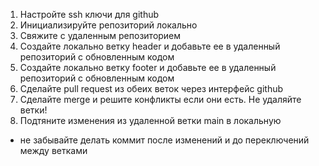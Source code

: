 1. Настройте ssh ключи для github
2. Инициализируйте репозиторий локально
3. Свяжите с удаленным репозиторием
4. Создайте локально ветку header и добавьте ее в удаленный репозиторий с обновленным кодом
5. Создайте локально ветку footer и добавьте ее в удаленный репозиторий с обновленным кодом
6. Сделайте pull request из обеих веток через интерфейс github
7. Сделайте merge и решите конфликты если они есть. Не удаляйте ветки!
8. Подтяните изменения из удаленной ветки main в локальную

* не забывайте делать коммит после изменений и до переключений между ветками

